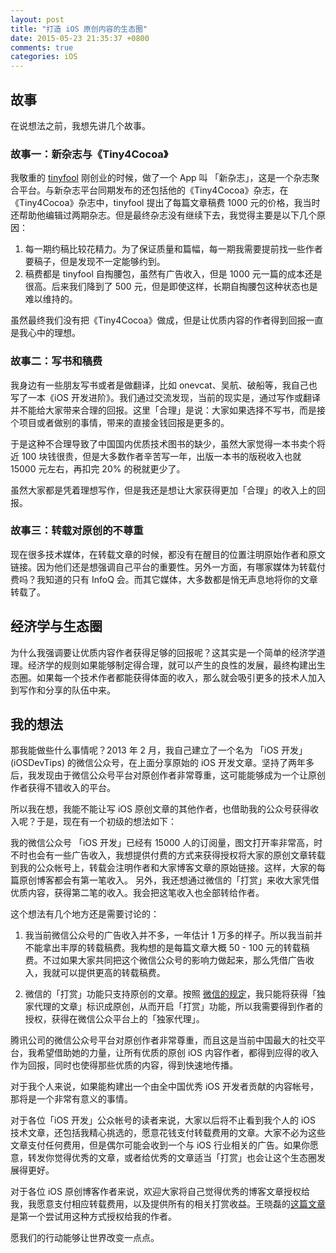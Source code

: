```yaml
---
layout: post
title: "打造 iOS 原创内容的生态圈"
date: 2015-05-23 21:35:37 +0800
comments: true
categories: iOS
---
```


## 故事

在说想法之前，我想先讲几个故事。

### 故事一：新杂志与《Tiny4Cocoa》

我敬重的 [tinyfool](http://weibo.com/u/1400229064?topnav=1&wvr=6&topsug=1) 刚创业的时候，做了一个 App 叫 「新杂志」，这是一个杂志聚合平台。与新杂志平台同期发布的还包括他的《Tiny4Cocoa》杂志，在《Tiny4Cocoa》杂志中，tinyfool 提出了每篇文章稿费 1000 元的价格，我当时还帮助他编辑过两期杂志。但是最终杂志没有继续下去，我觉得主要是以下几个原因：

 1. 每一期约稿比较花精力。为了保证质量和篇幅，每一期我需要提前找一些作者要稿子，但是发现不一定能够约到。
 1. 稿费都是 tinyfool 自掏腰包，虽然有广告收入，但是 1000 元一篇的成本还是很高。后来我们降到了 500 元，但是即使这样，长期自掏腰包这种状态也是难以维持的。

虽然最终我们没有把《Tiny4Cocoa》做成，但是让优质内容的作者得到回报一直是我心中的理想。

### 故事二：写书和稿费

我身边有一些朋友写书或者是做翻译，比如 onevcat、吴航、破船等，我自己也写了一本《iOS 开发进阶》。我们通过交流发现，当前的现实是，通过写作或翻译并不能给大家带来合理的回报。这里「合理」是说：大家如果选择不写书，而是接个项目或者做别的事情，带来的直接金钱回报是更多的。

于是这种不合理导致了中国国内优质技术图书的缺少，虽然大家觉得一本书卖个将近 100 块钱很贵，但是大多数作者辛苦写一年，出版一本书的版税收入也就 15000 元左右，再扣完 20% 的税就更少了。

虽然大家都是凭着理想写作，但是我还是想让大家获得更加「合理」的收入上的回报。

### 故事三：转载对原创的不尊重

现在很多技术媒体，在转载文章的时候，都没有在醒目的位置注明原始作者和原文链接。因为他们还是想强调自己平台的重要性。另外一方面，有哪家媒体为转载付费吗？我知道的只有 InfoQ 会。而其它媒体，大多数都是悄无声息地将你的文章转载了。

## 经济学与生态圈

为什么我强调要让优质内容作者获得足够的回报呢？这其实是一个简单的经济学道理。经济学的规则如果能够制定得合理，就可以产生的良性的发展，最终构建出生态圈。如果每一个技术作者都能获得体面的收入，那么就会吸引更多的技术人加入到写作和分享的队伍中来。

## 我的想法

那我能做些什么事情呢？2013 年 2 月，我自己建立了一个名为 「iOS 开发」(iOSDevTips) 的微信公众号，在上面分享原始的 iOS 开发文章。坚持了两年多后，我发现由于微信公众号平台对原创作者非常尊重，这可能能够成为一个让原创作者获得不错收入的平台。

所以我在想，我能不能让写 iOS 原创文章的其他作者，也借助我的公众号获得收入呢？于是，现在有一个初级的想法如下：

我的微信公众号 「iOS 开发」已经有 15000 人的订阅量，图文打开率非常高，时不时也会有一些广告收入，我想提供付费的方式来获得授权将大家的原创文章转载到我的公众帐号上，转载会注明作者和大家博客文章的原始链接。这样，大家的每篇原创博客都会有第一笔收入。
另外，我还想通过微信的「打赏」来收大家凭借优质内容，获得第二笔的收入。我会把这笔收入也全部转给作者。

这个想法有几个地方还是需要讨论的：

 1. 我当前微信公众号的广告收入并不多，一年估计 1 万多的样子。所以我当前并不能拿出丰厚的转载稿费。我构想的是每篇文章大概 50 - 100 元的转载稿费。不过如果大家共同把这个微信公众号的影响力做起来，那么凭借广告收入，我就可以提供更高的转载稿费。

 2. 微信的「打赏」功能只支持原创的文章。按照 [微信的规定](https://mp.weixin.qq.com/cgi-bin/announce?action=getannouncement&key=1430137668&version=11&lang=zh_CN)，我只能将获得「独家代理的文章」标识成原创，从而开启「打赏」功能，所以我需要得到作者的授权，获得在微信公众平台上的「独家代理」。

腾讯公司的微信公众号平台对原创作者非常尊重，而且这是当前中国最大的社交平台，我希望借助她的力量，让所有优质的原创 iOS 内容作者，都得到应得的收入作为回报，同时也使得那些优质的内容，得到快速地传播。

对于我个人来说，如果能构建出一个由全中国优秀 iOS 开发者贡献的内容帐号，那将是一个非常有意义的事情。

对于各位「iOS 开发」公众帐号的读者来说，大家以后将不止看到我个人的 iOS 技术文章，还包括我精心挑选的，愿意花钱支付转载费用的文章。大家不必为这些文章支付任何费用，但是偶尔可能会收到一个与 iOS 行业相关的广告。如果你愿意，转发你觉得优秀的文章，或者给优秀的文章适当「打赏」也会让这个生态圈发展得更好。

对于各位 iOS 原创博客作者来说，欢迎大家将自己觉得优秀的博客文章授权给我，我愿意支付相应转载费用，以及提供所有的相关打赏收益。王晓磊的[这篇文章](http://quotation.github.io/objc/2015/05/21/objc-runtime-ivar-access.html#rd?sukey=cbbc36a2500a2e6c799f926ca7d129c8729220e1f095d33857a222812b71c5071f20f3b0b4b0b06524263c8f38743b18) 是第一个尝试用这种方式授权给我的作者。

愿我们的行动能够让世界改变一点点。

